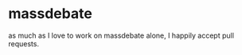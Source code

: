 massdebate
==========

as much as I love to work on massdebate alone, I happily accept pull requests.
